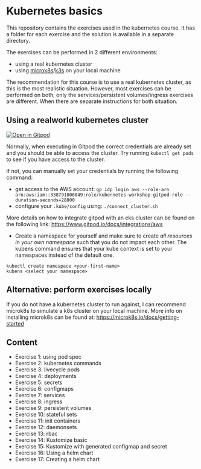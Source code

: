 # Kubernetes basics

This repository contains the exercises used in the kubernetes course.
It has a folder for each exercise and the solution is available in a separate directory.

The exercises can be performed in 2 different environments:
- using a real kubernetes cluster
- using [microk8s](https://microk8s.io/)/[k3s](https://k3s.io/) on your local machine

The recommendation for this course is to use a real kubernetes cluster, as this is the most realistic situation.
However, most exercises can be performed on both, only the services/persistent volumes/ingress exercises are different.
When there are separate instructions for both situation.

## Using a realworld kubernetes cluster 

[![Open in Gitpod](https://gitpod.io/button/open-in-gitpod.svg)](https://gitpod.io/#https://github.com/datamindedacademy/kubernetes_academy_course)

Normally, when executing in Gitpod the correct credentials are already set and you should be able to access the cluster.
Try running `kubectl get pods` to see if you have access to the cluster.

If not, you can manually set your credentials by running the following command:
- get access to the AWS account: `gp idp login aws --role-arn arn:aws:iam::338791806049:role/kubernetes-workshop-gitpod-role --duration-seconds=28800`
- configure your `.kube/config` using: `./connect_cluster.sh`

More details on how to integrate gitpod with an eks cluster can be found on the following link: https://www.gitpod.io/docs/integrations/aws

- Create a namespace for yourself and make sure to create *all resources in your own namespace* such that you do not impact each other.
  The kubens command ensures that your kube context is set to your namespaces instead of the default one.
```
kubectl create namespace <your-first-name>
kubens <select your namespace>
```

## Alternative: perform exercises locally

If you do not have a kubernetes cluster to run against, I can recommend microk8s to simulate a k8s cluster on your local machine.
More info on installing microk8s can be found at: https://microk8s.io/docs/getting-started

## Content

- Exercise 1: using pod spec
- Exercise 2: kubernetes commands
- Exercise 3: livecycle pods
- Exercise 4: deployments
- Exercise 5: secrets
- Exercise 6: configmaps
- Exercise 7: services
- Exercise 8: ingress
- Exercise 9: persistent volumes
- Exercise 10: stateful sets
- Exercise 11: init containers
- Exercise 12: daemonsets
- Exercise 13: rbac
- Exercise 14: Kustomize basic
- Exercise 15: Kustomize with generated configmap and secret
- Exercise 16: Using a helm chart
- Exercise 17: Creating a helm chart

